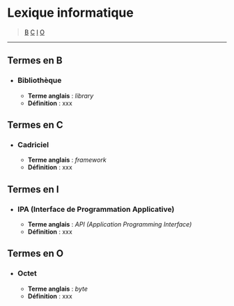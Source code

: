 # Lexique informatique

> [B](#termes-en-b) [C](#termes-en-c) [I](#termes-en-i) [O](#termes-en-o)

---

## Termes en B

+ ### Bibliothèque
  + **Terme anglais** : _library_
  + **Définition** : xxx

## Termes en C

+ ### Cadriciel
  + **Terme anglais** : _framework_
  + **Définition** : xxx
  
## Termes en I

+ ### IPA (Interface de Programmation Applicative)
  + **Terme anglais** : _API (Application Programming Interface)_
  + **Définition** : xxx

## Termes en O

+ ### Octet
  + **Terme anglais** : _byte_
  + **Définition** : xxx
